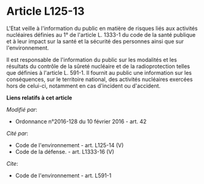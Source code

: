 # Article L125-13

L'Etat veille à l'information du public en matière de risques liés aux activités nucléaires définies au 1° de l'article L.
1333-1 du code de la santé publique et à leur impact sur la santé et la sécurité des personnes ainsi que sur
l'environnement. 

Il est responsable de l'information du public sur les modalités et les résultats du contrôle de la sûreté nucléaire et de la
radioprotection telles que définies à l'article L. 591-1. Il fournit au public une information sur les conséquences, sur le
territoire national, des activités nucléaires exercées hors de celui-ci, notamment en cas d'incident ou d'accident.

**Liens relatifs à cet article**

_Modifié par_:

  - Ordonnance n°2016-128 du 10 février 2016 - art. 42

_Cité par_:

  - Code de l'environnement - art. L125-14 (V)
  - Code de la défense. - art. L1333-16 (V)

_Cite_:

  - Code de l'environnement - art. L591-1
